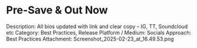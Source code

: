 # Pre-Save & Out Now

Description: All bios updated with link and clear copy – IG, TT, Soundcloud etc
Category: Best Practices, Release
Platform / Medium: Socials
Approach: Best Practices
Attachment: Screenshot_2025-02-23_at_16.49.53.png